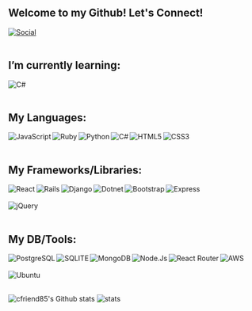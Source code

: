 ## Welcome to my Github! Let's Connect!
<a href="https://www.linkedin.com/in/charles-friend-8b4603199/" target="_blank"><img src="https://img.shields.io/badge/LinkedIn-0077B5?style=for-the-badge&logo=linkedin&logoColor=white" alt="Social"></a>
<br></br>

## I’m currently learning:
<img src="https://img.shields.io/badge/React_Native-20232A?style=for-the-badge&logo=react&logoColor=61DAFB" alt="C#" align="left" /> 
<br></br>

## My Languages:
<img src="https://img.shields.io/badge/JavaScript-323330?style=for-the-badge&logo=javascript&logoColor=F7DF1E" alt="JavaScript" align="left" />
<img src="https://img.shields.io/badge/Ruby-CC342D?style=for-the-badge&logo=ruby&logoColor=white" alt="Ruby" align="left" />
<img src="https://img.shields.io/badge/Python-14354C?style=for-the-badge&logo=python&logoColor=white" alt="Python" align="left" />
<img src="https://img.shields.io/badge/C%23-239120?style=for-the-badge&logo=c-sharp&logoColor=white" alt="C#" align="left" /> 
<img src="https://img.shields.io/badge/HTML5-E34F26?style=for-the-badge&logo=html5&logoColor=white" alt="HTML5" align="left" />
<img src="https://img.shields.io/badge/CSS3-1572B6?style=for-the-badge&logo=css3&logoColor=white" alt="CSS3" align="left" />
<br></br>

## My Frameworks/Libraries: 
<img src="https://img.shields.io/badge/React-20232A?style=for-the-badge&logo=react&logoColor=61DAFB" alt="React" align="left" />
<img src="https://img.shields.io/badge/Ruby_on_Rails-CC0000?style=for-the-badge&logo=ruby-on-rails&logoColor=white" alt="Rails" align="left" />
<img src="https://img.shields.io/badge/Django-092E20?style=for-the-badge&logo=django&logoColor=white" alt="Django" align="left" />
<img src="https://img.shields.io/badge/.NET-5C2D91?style=for-the-badge&logo=.net&logoColor=white" alt="Dotnet" align="left" />
<img src="https://img.shields.io/badge/Bootstrap-563D7C?style=for-the-badge&logo=bootstrap&logoColor=white" alt="Bootstrap" align="left" />
<img src="https://img.shields.io/badge/Express.js-404D59?style=for-the-badge" alt="Express" align="left" /><br></br>
<img src="https://img.shields.io/badge/jQuery-0769AD?style=for-the-badge&logo=jquery&logoColor=white" alt="jQuery" align="left" />
<br></br>

## My DB/Tools:
<img src="https://img.shields.io/badge/PostgreSQL-316192?style=for-the-badge&logo=postgresql&logoColor=white" alt="PostgreSQL" align="left" />
<img src="https://img.shields.io/badge/SQLite-07405E?style=for-the-badge&logo=sqlite&logoColor=white" alt="SQLITE" align="left" />
<img src="https://img.shields.io/badge/MongoDB-4EA94B?style=for-the-badge&logo=mongodb&logoColor=white" alt="MongoDB" align="left" />
<img src="https://img.shields.io/badge/Node.js-43853D?style=for-the-badge&logo=node.js&logoColor=white" alt="Node.Js" align="left" />
<img src="https://img.shields.io/badge/React_Router-CA4245?style=for-the-badge&logo=react-router&logoColor=white" alt="React Router" align="left"/>
<img src="https://img.shields.io/badge/Amazon_AWS-232F3E?style=for-the-badge&logo=amazon-aws&logoColor=white" alt="AWS" align="left" /><br></br>
<img src="https://img.shields.io/badge/Ubuntu-E95420?style=for-the-badge&logo=ubuntu&logoColor=white" alt="Ubuntu" align="left" />
<br></br>

![cfriend85's Github stats](https://github-readme-stats.vercel.app/api?username=cfriend85&theme=radical&show_icons=true)
![stats](https://github-readme-streak-stats.herokuapp.com/?user=cfriend85&theme=radical)


